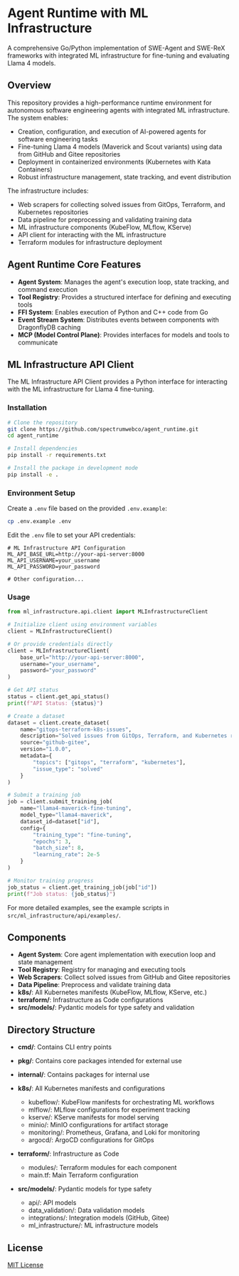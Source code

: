 # Agent Runtime with ML Infrastructure

A comprehensive Go/Python implementation of SWE-Agent and SWE-ReX frameworks with integrated ML infrastructure for fine-tuning and evaluating Llama 4 models.

## Overview

This repository provides a high-performance runtime environment for autonomous software engineering agents with integrated ML infrastructure. The system enables:

- Creation, configuration, and execution of AI-powered agents for software engineering tasks
- Fine-tuning Llama 4 models (Maverick and Scout variants) using data from GitHub and Gitee repositories
- Deployment in containerized environments (Kubernetes with Kata Containers)
- Robust infrastructure management, state tracking, and event distribution

The infrastructure includes:

- Web scrapers for collecting solved issues from GitOps, Terraform, and Kubernetes repositories
- Data pipeline for preprocessing and validating training data
- ML infrastructure components (KubeFlow, MLflow, KServe)
- API client for interacting with the ML infrastructure
- Terraform modules for infrastructure deployment

## Agent Runtime Core Features

- **Agent System**: Manages the agent's execution loop, state tracking, and command execution
- **Tool Registry**: Provides a structured interface for defining and executing tools
- **FFI System**: Enables execution of Python and C++ code from Go
- **Event Stream System**: Distributes events between components with DragonflyDB caching
- **MCP (Model Control Plane)**: Provides interfaces for models and tools to communicate

## ML Infrastructure API Client

The ML Infrastructure API Client provides a Python interface for interacting with the ML infrastructure for Llama 4 fine-tuning.

### Installation

```bash
# Clone the repository
git clone https://github.com/spectrumwebco/agent_runtime.git
cd agent_runtime

# Install dependencies
pip install -r requirements.txt

# Install the package in development mode
pip install -e .
```

### Environment Setup

Create a `.env` file based on the provided `.env.example`:

```bash
cp .env.example .env
```

Edit the `.env` file to set your API credentials:

```
# ML Infrastructure API Configuration
ML_API_BASE_URL=http://your-api-server:8000
ML_API_USERNAME=your_username
ML_API_PASSWORD=your_password

# Other configuration...
```

### Usage

```python
from ml_infrastructure.api.client import MLInfrastructureClient

# Initialize client using environment variables
client = MLInfrastructureClient()

# Or provide credentials directly
client = MLInfrastructureClient(
    base_url="http://your-api-server:8000",
    username="your_username",
    password="your_password"
)

# Get API status
status = client.get_api_status()
print(f"API Status: {status}")

# Create a dataset
dataset = client.create_dataset(
    name="gitops-terraform-k8s-issues",
    description="Solved issues from GitOps, Terraform, and Kubernetes repositories",
    source="github-gitee",
    version="1.0.0",
    metadata={
        "topics": ["gitops", "terraform", "kubernetes"],
        "issue_type": "solved"
    }
)

# Submit a training job
job = client.submit_training_job(
    name="llama4-maverick-fine-tuning",
    model_type="llama4-maverick",
    dataset_id=dataset["id"],
    config={
        "training_type": "fine-tuning",
        "epochs": 3,
        "batch_size": 8,
        "learning_rate": 2e-5
    }
)

# Monitor training progress
job_status = client.get_training_job(job["id"])
print(f"Job status: {job_status}")
```

For more detailed examples, see the example scripts in `src/ml_infrastructure/api/examples/`.

## Components

- **Agent System**: Core agent implementation with execution loop and state management
- **Tool Registry**: Registry for managing and executing tools
- **Web Scrapers**: Collect solved issues from GitHub and Gitee repositories
- **Data Pipeline**: Preprocess and validate training data
- **k8s/**: All Kubernetes manifests (KubeFlow, MLflow, KServe, etc.)
- **terraform/**: Infrastructure as Code configurations
- **src/models/**: Pydantic models for type safety and validation

## Directory Structure

- **cmd/**: Contains CLI entry points
- **pkg/**: Contains core packages intended for external use
- **internal/**: Contains packages for internal use
- **k8s/**: All Kubernetes manifests and configurations
  - kubeflow/: KubeFlow manifests for orchestrating ML workflows
  - mlflow/: MLflow configurations for experiment tracking
  - kserve/: KServe manifests for model serving
  - minio/: MinIO configurations for artifact storage
  - monitoring/: Prometheus, Grafana, and Loki for monitoring
  - argocd/: ArgoCD configurations for GitOps
  
- **terraform/**: Infrastructure as Code
  - modules/: Terraform modules for each component
  - main.tf: Main Terraform configuration

- **src/models/**: Pydantic models for type safety
  - api/: API models
  - data_validation/: Data validation models
  - integrations/: Integration models (GitHub, Gitee)
  - ml_infrastructure/: ML infrastructure models

## License

[MIT License](LICENSE)
